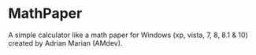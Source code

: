 # MathPaper
A simple calculator like a math paper for Windows (xp, vista, 7, 8, 8.1 &amp; 10) created by Adrian Marian (AMdev).
